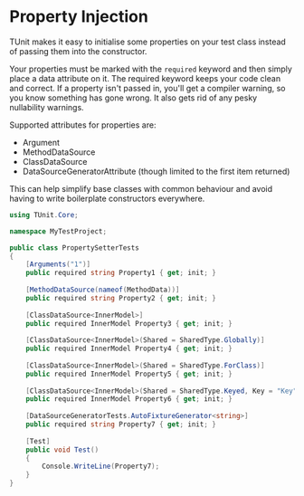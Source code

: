 # Property Injection

TUnit makes it easy to initialise some properties on your test class instead of passing them into the constructor.

Your properties must be marked with the `required` keyword and then simply place a data attribute on it.
The required keyword keeps your code clean and correct. If a property isn't passed in, you'll get a compiler warning, so you know something has gone wrong. It also gets rid of any pesky nullability warnings.

Supported attributes for properties are:
- Argument
- MethodDataSource
- ClassDataSource
- DataSourceGeneratorAttribute (though limited to the first item returned)

This can help simplify base classes with common behaviour and avoid having to write boilerplate constructors everywhere.

```csharp
using TUnit.Core;

namespace MyTestProject;

public class PropertySetterTests
{
    [Arguments("1")]
    public required string Property1 { get; init; }
        
    [MethodDataSource(nameof(MethodData))]
    public required string Property2 { get; init; }
        
    [ClassDataSource<InnerModel>]
    public required InnerModel Property3 { get; init; }
    
    [ClassDataSource<InnerModel>(Shared = SharedType.Globally)]
    public required InnerModel Property4 { get; init; }
    
    [ClassDataSource<InnerModel>(Shared = SharedType.ForClass)]
    public required InnerModel Property5 { get; init; }
    
    [ClassDataSource<InnerModel>(Shared = SharedType.Keyed, Key = "Key")]
    public required InnerModel Property6 { get; init; }
        
    [DataSourceGeneratorTests.AutoFixtureGenerator<string>]
    public required string Property7 { get; init; }
    
    [Test]
    public void Test()
    {
        Console.WriteLine(Property7);
    }
}
```

